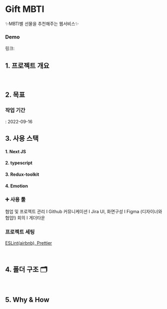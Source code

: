 # Gift MBTI
✨MBTI별 선물을 추천해주는 웹서비스✨


### Demo
링크: 

## 1. 프로젝트 개요
<br/>

## 2. 목표

### 작업 기간
: 2022-09-16 
<br/>

## 3. 사용 스택
#### 1. Next JS
#### 2. typescript
#### 3. Redux-toolkit
#### 4. Emotion

### ➕ 사용 툴
협업 및 프로젝트 관리 I Github
커뮤니케이션 I Jira
UI, 화면구성 I Figma (디자이너와 협업!)
회의 I 게더타운

### 프로젝트 세팅
[ESLint(airbnb), Prettier](https://velog.io/@zaman17/Gift-MBTI-1.-Next.js-%ED%94%84%EB%A1%9C%EC%A0%9D%ED%8A%B8-%EC%84%B8%ED%8C%85-ESLintairbnb-Prettier-%EC%84%A4%EC%A0%95)

<br/>

## 4. 폴더 구조 🗂 
<br/>

## 5. Why & How
<br/>



